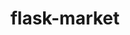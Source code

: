 ---
title: flask-market
link: https://github.com/zhaoyi3264/flask-market
desc: It is a virtual e-commerce website where users can browse, buy, and sell their own electronic products.
skill: Flask, Bootstrap, Jinja
order: 2
---